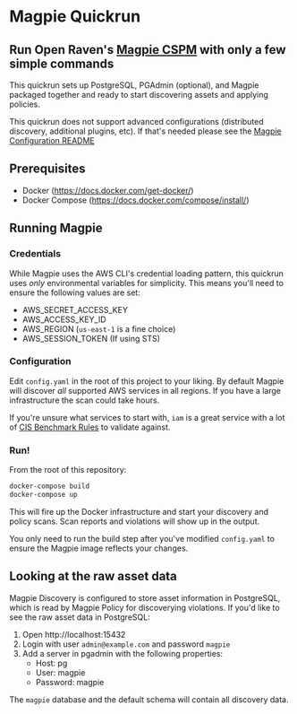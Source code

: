 # Magpie Quickrun
## Run Open Raven's [Magpie CSPM](https://github.com/openraven/magpie) with only a few simple commands
This quickrun sets up PostgreSQL, PGAdmin (optional), and Magpie packaged together and ready to start discovering assets and applying policies.

This quickrun does not support advanced configurations (distributed discovery, additional plugins, etc).  If that's needed please see the [Magpie Configuration README](https://github.com/openraven/magpie#configuration)

## Prerequisites
- Docker (https://docs.docker.com/get-docker/)
- Docker Compose (https://docs.docker.com/compose/install/)


## Running Magpie
### Credentials
While Magpie uses the AWS CLI's credential loading pattern, this quickrun uses *only* environmental variables for simplicity.  This means you'll need to ensure the following values are set:
- AWS_SECRET_ACCESS_KEY
- AWS_ACCESS_KEY_ID
- AWS_REGION (`us-east-1` is a fine choice)
- AWS_SESSION_TOKEN (If using STS)

### Configuration
Edit `config.yaml` in the root of this project to your liking.  By default Magpie will discover *all* supported AWS services in all regions. If you have a large infrastructure the scan could take hours.

If you're unsure what services to start with, `iam` is a great service with a lot of [CIS Benchmark Rules](https://www.cisecurity.org/benchmark/amazon_web_services/) to validate against.

### Run!
From the root of this repository:
```bash
docker-compose build
docker-compose up
```
This will fire up the Docker infrastructure and start your discovery and policy scans. Scan reports and violations will show up in the output.

You only need to run the build step after you've modified `config.yaml` to ensure the Magpie image reflects your changes.


## Looking at the raw asset data
Magpie Discovery is configured to store asset information in PostgreSQL, which is read by Magpie Policy for discoverying violations.  If you'd like to see the raw asset data in PostgreSQL:
1. Open http://localhost:15432
2. Login with user `admin@example.com` and password `magpie`
3. Add a server in pgadmin with the following properties:
   - Host: pg
   - User: magpie
   - Password: magpie

The `magpie` database and the default schema will contain all discovery data.

